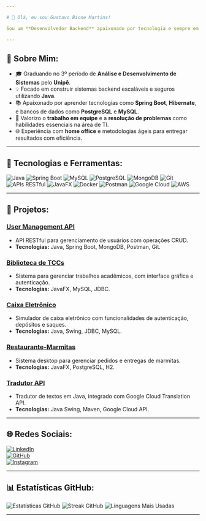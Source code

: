 ```yaml
---

# 👋 Olá, eu sou Gustavo Bione Martins!

Sou um **Desenvolvedor Backend** apaixonado por tecnologia e sempre em busca de aprender algo novo. Atualmente, estou me dedicando ao **desenvolvimento backend com Java** e frameworks como **Spring Boot**. Acredito no poder de soluções bem projetadas e eficientes para resolver problemas reais. 

---
```


## 🚀 Sobre Mim:

- 🎓 Graduando no 3º período de **Análise e Desenvolvimento de Sistemas** pelo **Unipê**.  
- 💡 Focado em construir sistemas backend escaláveis e seguros utilizando **Java**.  
- 📚 Apaixonado por aprender tecnologias como **Spring Boot**, **Hibernate**, e bancos de dados como **PostgreSQL** e **MySQL**.  
- 🤝 Valorizo o **trabalho em equipe** e a **resolução de problemas** como habilidades essenciais na área de TI.  
- 🌐 Experiência com **home office** e metodologias ágeis para entregar resultados com eficiência.

---

## 🌟 Tecnologias e Ferramentas:

![Java](https://img.shields.io/badge/Java-%23E34F26.svg?style=for-the-badge&logo=java&logoColor=white)
![Spring Boot](https://img.shields.io/badge/Spring%20Boot-%236DB33F.svg?style=for-the-badge&logo=spring&logoColor=white)
![MySQL](https://img.shields.io/badge/MySQL-%234479A1.svg?style=for-the-badge&logo=mysql&logoColor=white)
![PostgreSQL](https://img.shields.io/badge/PostgreSQL-%23336791.svg?style=for-the-badge&logo=postgresql&logoColor=white)
![MongoDB](https://img.shields.io/badge/MongoDB-%2347A248.svg?style=for-the-badge&logo=mongodb&logoColor=white)
![Git](https://img.shields.io/badge/Git-%23F05033.svg?style=for-the-badge&logo=git&logoColor=white)
![APIs RESTful](https://img.shields.io/badge/APIs%20RESTful-%23007FFF.svg?style=for-the-badge&logo=api&logoColor=white)
![JavaFX](https://img.shields.io/badge/JavaFX-%23FF8000.svg?style=for-the-badge&logo=java&logoColor=white)
![Docker](https://img.shields.io/badge/Docker-%230db7ed.svg?style=for-the-badge&logo=docker&logoColor=white)
![Postman](https://img.shields.io/badge/Postman-%23FF6C37.svg?style=for-the-badge&logo=postman&logoColor=white)
![Google Cloud](https://img.shields.io/badge/Google%20Cloud-%234285F4.svg?style=for-the-badge&logo=googlecloud&logoColor=white)
![AWS](https://img.shields.io/badge/AWS-%23FF9900.svg?style=for-the-badge&logo=amazon-aws&logoColor=white)

---

## 📂 Projetos:

### [User Management API](https://github.com/bione-dev/User-Management-API)
- API RESTful para gerenciamento de usuários com operações CRUD.  
- **Tecnologias:** Java, Spring Boot, MongoDB, Postman, Git.

### [Biblioteca de TCCs](https://github.com/bione-dev/TCCs)
- Sistema para gerenciar trabalhos acadêmicos, com interface gráfica e autenticação.  
- **Tecnologias:** JavaFX, MySQL, JDBC.

### [Caixa Eletrônico](https://github.com/bione-dev/caixaeletronico)
- Simulador de caixa eletrônico com funcionalidades de autenticação, depósitos e saques.  
- **Tecnologias:** Java, Swing, JDBC, MySQL.

### [Restaurante-Marmitas](https://github.com/bione-dev/Restaurante-Marmitas)
- Sistema desktop para gerenciar pedidos e entregas de marmitas.  
- **Tecnologias:** JavaFX, PostgreSQL, H2.

### [Tradutor API](https://github.com/bione-dev/TranslateAPI)
- Tradutor de textos em Java, integrado com Google Cloud Translation API.  
- **Tecnologias:** Java Swing, Maven, Google Cloud API.

---

## 🌐 Redes Sociais:

[![LinkedIn](https://img.shields.io/badge/LinkedIn-%230077B5.svg?style=for-the-badge&logo=linkedin&logoColor=white)](https://linkedin.com/in/gustavo-bione-539ba1174/)  
[![GitHub](https://img.shields.io/badge/GitHub-%23181717.svg?style=for-the-badge&logo=github&logoColor=white)](https://github.com/bione-dev)  
[![Instagram](https://img.shields.io/badge/Instagram-%23E4405F.svg?style=for-the-badge&logo=instagram&logoColor=white)](https://instagram.com/gusta.bione)

---

## 📊 Estatísticas GitHub:

![Estatísticas GitHub](https://github-readme-stats.vercel.app/api?username=bione-dev&theme=tokyonight&hide_border=false&include_all_commits=true&count_private=true)
![Streak GitHub](https://github-readme-streak-stats.herokuapp.com/?user=bione-dev&theme=tokyonight&hide_border=false)
![Linguagens Mais Usadas](https://github-readme-stats.vercel.app/api/top-langs/?username=bione-dev&theme=tokyonight&hide_border=false&layout=compact)

---

